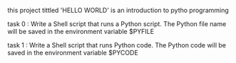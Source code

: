 this project tittled 'HELLO WORLD'  is an introduction to pytho programming

task 0 :  Write a Shell script that runs a Python script.
          The Python file name will be saved in the environment variable $PYFILE

task 1 : Write a Shell script that runs Python code.
        The Python code will be saved in the environment variable $PYCODE
